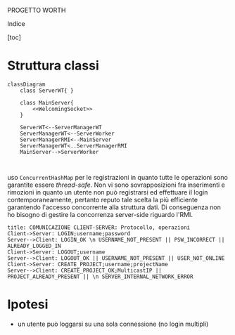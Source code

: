 PROGETTO WORTH

Indice

[toc]

# Struttura classi

```mermaid
classDiagram
	class ServerWT{ }
	
	class MainServer{
		<<WelcomingSocket>>
	}
	
	ServerWT<--ServerManagerWT
	ServerManagerWT<--ServerWorker
	ServerManagerRMI<--MainServer
	ServerManagerWT<..ServerManagerRMI
	MainServer-->ServerWorker
	
	
```

uso `ConcurrentHashMap` per le registrazioni in quanto tutte le operazioni sono garantite essere *thread-safe*. 
Non vi sono sovrapposizioni fra inserimenti e rimozioni in quanto un utente non può registrarsi ed effettuare il login contemporaneamente, pertanto reputo tale scelta la più efficiente garantendo l'accesso concorrente alla struttura dati. 
Di conseguenza non ho bisogno di gestire la concorrenza server-side riguardo l'RMI.

```sequence
title: COMUNICAZIONE CLIENT-SERVER: Protocollo, operazioni
Client->Server: LOGIN;username;password
Server-->Client: LOGIN_OK \n USERNAME_NOT_PRESENT || PSW_INCORRECT || ALREADY_LOGGED_IN
Client->Server: LOGOUT;username
Server-->Client: LOGOUT_OK || USERNAME_NOT_PRESENT || USER_NOT_ONLINE
Client->Server: CREATE_PROJECT;username;projectName
Server-->Client: CREATE_PROJECT_OK;MulticastIP || PROJECT_ALREADY_PRESENT || \n SERVER_INTERNAL_NETWORK_ERROR
```



# Ipotesi

- un utente può loggarsi su una sola connessione (no login multipli)
